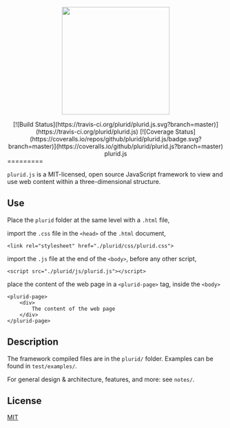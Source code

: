 <p align="center">
    <img src="https://raw.githubusercontent.com/plurid/plurid.js/master/docs/identity/plurid-logo.png" height="250px">
</p>

<div style="text-align:center">
    [![Build Status](https://travis-ci.org/plurid/plurid.js.svg?branch=master)](https://travis-ci.org/plurid/plurid.js)
    [![Coverage Status](https://coveralls.io/repos/github/plurid/plurid.js/badge.svg?branch=master)](https://coveralls.io/github/plurid/plurid.js?branch=master)
</div>


<div style="text-align:center">
plurid.js
</div>
=========

`plurid.js` is a MIT-licensed, open source JavaScript framework to view and use web content within a three-dimensional structure.


## Use

Place the `plurid` folder at the same level with a `.html` file,

import the `.css` file in the `<head>` of the `.html` document,

    <link rel="stylesheet" href="./plurid/css/plurid.css">

import the `.js` file at the end of the `<body>`, before any other script,

    <script src="./plurid/js/plurid.js"></script>

place the content of the web page in a `<plurid-page>` tag, inside the `<body>`

    <plurid-page>
        <div>
            The content of the web page
        </div>
    </plurid-page>


## Description

The framework compiled files are in the `plurid/` folder. Examples can be found in `test/examples/`.

For general design & architecture, features, and more: see `notes/`.


## License

[MIT](http://opensource.org/licenses/MIT)
